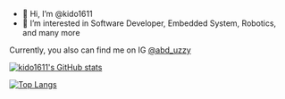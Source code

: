 - 👋 Hi, I’m @kido1611
- 👀 I’m interested in Software Developer, Embedded System, Robotics, and many more

Currently, you also can find me on IG [@abd_uzzy](https://instagram.com/abd_uzzy)

[![kido1611's GitHub stats](https://github-readme-stats.vercel.app/api?username=kido1611&count_private=true&show_icons=true&hide=issues,prs)](https://github.com/anuraghazra/github-readme-stats)

[![Top Langs](https://github-readme-stats.vercel.app/api/top-langs/?username=kido1611&layout=compact&langs_count=8)](https://github.com/anuraghazra/github-readme-stats)

<!---
- 🌱 I’m currently learning ...
- 💞️ I’m looking to collaborate on ...
- 📫 How to reach me ...


kido1611/kido1611 is a ✨ special ✨ repository because its `README.md` (this file) appears on your GitHub profile.
You can click the Preview link to take a look at your changes.
--->
